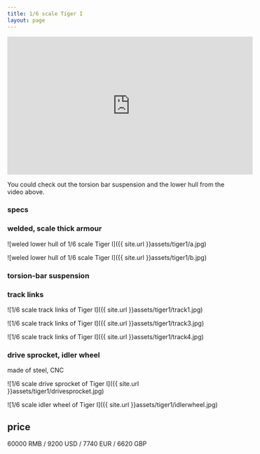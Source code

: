 ```yaml
---
title: 1/6 scale Tiger I
layout: page
---
```





<iframe width="560" height="315" src="https://www.youtube.com/embed/tUMdRF3QVpM" frameborder="0" allow="accelerometer; autoplay; clipboard-write; encrypted-media; gyroscope; picture-in-picture" allowfullscreen></iframe>

You could check out the torsion bar suspension and the lower hull from the video above.

### specs


### welded, scale thick armour

![weled lower hull of 1/6 scale Tiger I]({{ site.url }}assets/tiger1/a.jpg)

![weled lower hull of 1/6 scale Tiger I]({{ site.url }}assets/tiger1/b.jpg)

### torsion-bar suspension





### track links

![1/6 scale track links of Tiger I]({{ site.url }}assets/tiger1/track1.jpg)

![1/6 scale track links of Tiger I]({{ site.url }}assets/tiger1/track3.jpg)

![1/6 scale track links of Tiger I]({{ site.url }}assets/tiger1/track4.jpg)


### drive sprocket, idler wheel

made of steel, CNC

![1/6 scale drive sprocket of Tiger I]({{ site.url }}assets/tiger1/drivesprocket.jpg)

![1/6 scale idler wheel of Tiger I]({{ site.url }}assets/tiger1/idlerwheel.jpg)

## price

60000 RMB / 9200 USD / 7740 EUR / 6620 GBP